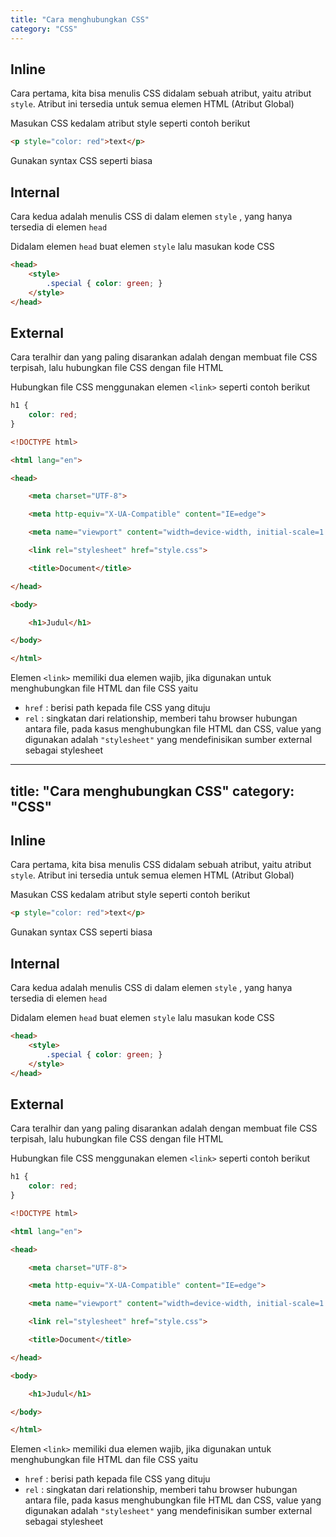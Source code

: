 ```yaml
---
title: "Cara menghubungkan CSS" 
category: "CSS"
---
```


## **Inline**

Cara pertama, kita bisa menulis CSS didalam sebuah atribut, yaitu atribut `style`. Atribut ini tersedia untuk semua elemen HTML (Atribut Global)

Masukan CSS kedalam atribut style seperti contoh berikut 

```html
<p style="color: red">text</p>
```

Gunakan syntax CSS seperti biasa

## **Internal**

Cara kedua adalah menulis CSS di dalam elemen `style` , yang hanya tersedia di elemen `head` 

Didalam elemen `head` buat elemen `style` lalu masukan kode CSS

```html
<head> 
	<style>
		.special { color: green; }
	</style> 
</head>
```

## **External**

Cara teralhir dan  yang paling disarankan adalah dengan membuat file CSS terpisah, lalu hubungkan file CSS dengan file HTML

Hubungkan file CSS menggunakan elemen `<link>` seperti contoh berikut

```css
h1 {
	color: red;
}
```

```html
<!DOCTYPE html>

<html lang="en">

<head>

    <meta charset="UTF-8">

    <meta http-equiv="X-UA-Compatible" content="IE=edge">

    <meta name="viewport" content="width=device-width, initial-scale=1.0">

    <link rel="stylesheet" href="style.css">

    <title>Document</title>

</head>

<body>

    <h1>Judul</h1>

</body>

</html>
```

Elemen `<link>` memiliki dua elemen wajib, jika digunakan untuk menghubungkan file HTML dan file CSS yaitu
- `href` : berisi path kepada file CSS yang dituju 
- `rel` : singkatan dari relationship, memberi tahu browser hubungan antara file, pada kasus menghubungkan file HTML dan CSS, value yang digunakan adalah `"stylesheet"` yang mendefinisikan sumber external sebagai stylesheet

---
title: "Cara menghubungkan CSS" 
category: "CSS"
---

## **Inline**

Cara pertama, kita bisa menulis CSS didalam sebuah atribut, yaitu atribut `style`. Atribut ini tersedia untuk semua elemen HTML (Atribut Global)

Masukan CSS kedalam atribut style seperti contoh berikut 

```html
<p style="color: red">text</p>
```

Gunakan syntax CSS seperti biasa

## **Internal**

Cara kedua adalah menulis CSS di dalam elemen `style` , yang hanya tersedia di elemen `head` 

Didalam elemen `head` buat elemen `style` lalu masukan kode CSS

```html
<head> 
	<style>
		.special { color: green; }
	</style> 
</head>
```

## **External**

Cara teralhir dan  yang paling disarankan adalah dengan membuat file CSS terpisah, lalu hubungkan file CSS dengan file HTML

Hubungkan file CSS menggunakan elemen `<link>` seperti contoh berikut

```css
h1 {
	color: red;
}
```

```html
<!DOCTYPE html>

<html lang="en">

<head>

    <meta charset="UTF-8">

    <meta http-equiv="X-UA-Compatible" content="IE=edge">

    <meta name="viewport" content="width=device-width, initial-scale=1.0">

    <link rel="stylesheet" href="style.css">

    <title>Document</title>

</head>

<body>

    <h1>Judul</h1>

</body>

</html>
```

Elemen `<link>` memiliki dua elemen wajib, jika digunakan untuk menghubungkan file HTML dan file CSS yaitu
- `href` : berisi path kepada file CSS yang dituju 
- `rel` : singkatan dari relationship, memberi tahu browser hubungan antara file, pada kasus menghubungkan file HTML dan CSS, value yang digunakan adalah `"stylesheet"` yang mendefinisikan sumber external sebagai stylesheet